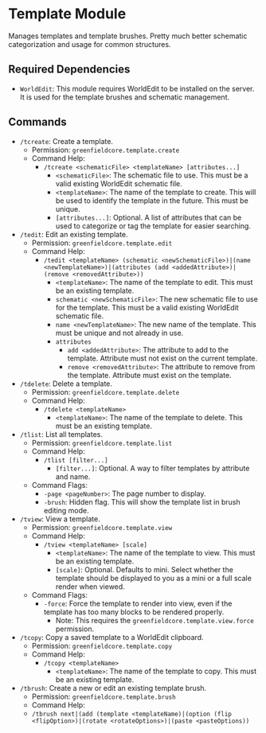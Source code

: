 # Template Module

Manages templates and template brushes. Pretty much better schematic categorization and usage for common structures.

## Required Dependencies
- `WorldEdit`: This module requires WorldEdit to be installed on the server. It is used for the template brushes and schematic management.

## Commands
- `/tcreate`: Create a template.
  - Permission: `greenfieldcore.template.create`
  - Command Help:
    - `/tcreate <schematicFile> <templateName> [attributes...]`
      - `<schematicFile>`: The schematic file to use. This must be a valid existing WorldEdit schematic file.
      - `<templateName>`: The name of the template to create. This will be used to identify the template in the future. This must be unique.
      - `[attributes...]`: Optional. A list of attributes that can be used to categorize or tag the template for easier searching.
- `/tedit`: Edit an existing template.
  - Permission: `greenfieldcore.template.edit`
  - Command Help:
    - `/tedit <templateName> (schematic <newSchematicFile>)|(name <newTemplateName>)|(attributes (add <addedAttribute>)|(remove <removedAttribute>))`
      - `<templateName>`: The name of the template to edit. This must be an existing template.
      - `schematic <newSchematicFile>`: The new schematic file to use for the template. This must be a valid existing WorldEdit schematic file.
      - `name <newTemplateName>`: The new name of the template. This must be unique and not already in use.
      - `attributes`
        - `add <addedAttribute>`: The attribute to add to the template. Attribute must not exist on the current template.
        - `remove <removedAttribute>`: The attribute to remove from the template. Attribute must exist on the template.
- `/tdelete`: Delete a template.
  - Permission: `greenfieldcore.template.delete`
  - Command Help:
    - `/tdelete <templateName>`
      - `<templateName>`: The name of the template to delete. This must be an existing template.
- `/tlist`: List all templates.
  - Permission: `greenfieldcore.template.list`
  - Command Help:
    - `/tlist [filter...]`
      - `[filter...]`: Optional. A way to filter templates by attribute and name.
  - Command Flags:
    - `-page <pageNumber>`: The page number to display.
    - `-brush`: Hidden flag. This will show the template list in brush editing mode.
- `/tview`: View a template.
  - Permission: `greenfieldcore.template.view`
  - Command Help:
    - `/tview <templateName> [scale]`
      - `<templateName>`: The name of the template to view. This must be an existing template.
      - `[scale]`: Optional. Defaults to mini. Select whether the template should be displayed to you as a mini or a full scale render when viewed.
  - Command Flags:
    - `-force`: Force the template to render into view, even if the template has too many blocks to be rendered properly. 
      - Note: This requires the `greenfieldcore.template.view.force` permission.
- `/tcopy`: Copy a saved template to a WorldEdit clipboard.
  - Permission: `greenfieldcore.template.copy`
  - Command Help:
    - `/tcopy <templateName>`
      - `<templateName>`: The name of the template to copy. This must be an existing template.
- `/tbrush`: Create a new or edit an existing template brush.
  - Permission: `greenfieldcore.template.brush`
  - Command Help:
  - `/tbrush next|(add (template <templateName)|(option (flip <flipOption>)|(rotate <rotateOptions>)|(paste <pasteOptions))`